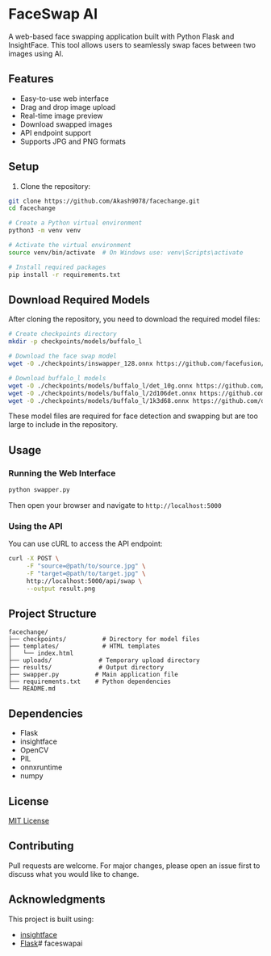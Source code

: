 # FaceSwap AI

A web-based face swapping application built with Python Flask and InsightFace. This tool allows users to seamlessly swap faces between two images using AI.

## Features

- Easy-to-use web interface
- Drag and drop image upload
- Real-time image preview
- Download swapped images
- API endpoint support
- Supports JPG and PNG formats

## Setup

1. Clone the repository:

```bash
git clone https://github.com/Akash9078/facechange.git
cd facechange

# Create a Python virtual environment
python3 -m venv venv

# Activate the virtual environment
source venv/bin/activate  # On Windows use: venv\Scripts\activate

# Install required packages
pip install -r requirements.txt
```

## Download Required Models

After cloning the repository, you need to download the required model files:

```bash
# Create checkpoints directory
mkdir -p checkpoints/models/buffalo_l

# Download the face swap model
wget -O ./checkpoints/inswapper_128.onnx https://github.com/facefusion/facefusion-assets/releases/download/models/inswapper_128.onnx

# Download buffalo_l models
wget -O ./checkpoints/models/buffalo_l/det_10g.onnx https://github.com/deepinsight/insightface/raw/master/models/buffalo_l/det_10g.onnx
wget -O ./checkpoints/models/buffalo_l/2d106det.onnx https://github.com/deepinsight/insightface/raw/master/models/buffalo_l/2d106det.onnx
wget -O ./checkpoints/models/buffalo_l/1k3d68.onnx https://github.com/deepinsight/insightface/raw/master/models/buffalo_l/1k3d68.onnx
```

These model files are required for face detection and swapping but are too large to include in the repository.

## Usage

### Running the Web Interface

```bash
python swapper.py
```
Then open your browser and navigate to `http://localhost:5000`

### Using the API

You can use cURL to access the API endpoint:

```bash
curl -X POST \
     -F "source=@path/to/source.jpg" \
     -F "target=@path/to/target.jpg" \
     http://localhost:5000/api/swap \
     --output result.png
```

## Project Structure

```
facechange/
├── checkpoints/          # Directory for model files
├── templates/            # HTML templates
│   └── index.html
├── uploads/             # Temporary upload directory
├── results/             # Output directory
├── swapper.py          # Main application file
├── requirements.txt    # Python dependencies
└── README.md
```

## Dependencies

- Flask
- insightface
- OpenCV
- PIL
- onnxruntime
- numpy

## License

[MIT License](LICENSE)

## Contributing

Pull requests are welcome. For major changes, please open an issue first to discuss what you would like to change.

## Acknowledgments

This project is built using:
- [insightface](https://github.com/deepinsight/insightface)
- [Flask](https://flask.palletsprojects.com/)#   f a c e s w a p a i  
 